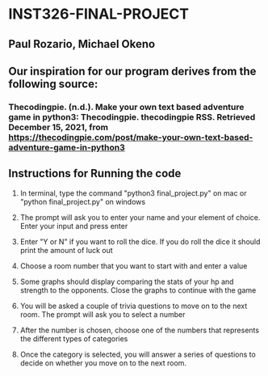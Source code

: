 # INST326-FINAL-PROJECT
## Paul Rozario, Michael Okeno

## Our inspiration for our program derives from the following source:

### Thecodingpie. (n.d.). Make your own text based adventure game in python3: Thecodingpie. thecodingpie RSS. Retrieved December 15, 2021, from https://thecodingpie.com/post/make-your-own-text-based-adventure-game-in-python3 

## Instructions for Running the code

1) In terminal, type the command "python3 final_project.py" on mac or 
"python final_project.py" on windows

2) The prompt will ask you to enter your name and your element of choice. Enter
your input and press enter

3) Enter "Y or N" if you want to roll the dice. If you do roll the dice 
it should print the amount of luck out 

4) Choose a room number that you want to start with and enter a value

5) Some graphs should display comparing the stats of your hp and strength
 to the opponents. Close the graphs to continue with the game

6) You will be asked a couple of trivia questions to move on to the next room.
The prompt will ask you to select a number

7) After the number is chosen, choose one of the  numbers that represents the
different types of categories

8) Once the category is selected, you will answer a series of questions to 
decide on whether you move on to the next room.
